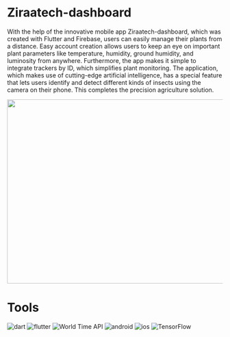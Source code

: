 # Ziraatech-dashboard
With the help of the innovative mobile app Ziraatech-dashboard, which was created with Flutter and Firebase, users can easily manage their plants from a distance. Easy account creation allows users to keep an eye on important plant parameters like temperature, humidity, ground humidity, and luminosity from anywhere. Furthermore, the app makes it simple to integrate trackers by ID, which simplifies plant monitoring. The application, which makes use of cutting-edge artificial intelligence, has a special feature that lets users identify and detect different kinds of insects using the camera on their phone. This completes the precision agriculture solution.

<div align="center">
  <img src="https://github.com/ChelghoumMohammedWassim/world_time-app/assets/101805975/5df907d9-63ba-4cd6-9a28-e62f3f0641b2" width="1869" height="430" />
</div>


# Tools
![dart](https://img.shields.io/badge/Dart-0175C2?style=for-the-badge&logo=dart&logoColor=white)
![flutter](	https://img.shields.io/badge/Flutter-02569B?style=for-the-badge&logo=flutter&logoColor=white)
![World Time API](https://img.shields.io/badge/World_Time_API-%23039BE5.svg?style=for-the-badge&logo=WorldTimeAPI)
![android](https://img.shields.io/badge/Android-3DDC84?style=for-the-badge&logo=android&logoColor=white)
![ios](https://img.shields.io/badge/iOS-000000?style=for-the-badge&logo=ios&logoColor=white)
![TensorFlow](https://img.shields.io/badge/TensorFlow-FF6F00?style=for-the-badge&logo=tensorflow&logoColor=white)
